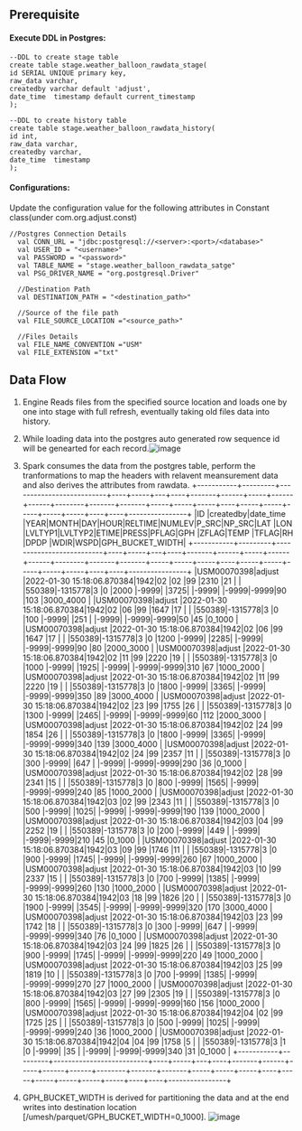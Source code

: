## Prerequisite
#### Execute DDL in Postgres:
```
--DDL to create stage table
create table stage.weather_balloon_rawdata_stage(
id SERIAL UNIQUE primary key, 
raw_data varchar,
createdby varchar default 'adjust',
date_time  timestamp default current_timestamp
);

--DDL to create history table
create table stage.weather_balloon_rawdata_history(
id int, 
raw_data varchar,
createdby varchar,
date_time  timestamp
);
```

#### Configurations:
Update the configuration value for the following attributes in Constant class(under com.org.adjust.const)
```
//Postgres Connection Details
  val CONN_URL = "jdbc:postgresql://<server>:<port>/<database>"
  val USER_ID = "<username>"
  val PASSWORD = "<password>"
  val TABLE_NAME = "stage.weather_balloon_rawdata_satge"
  val PSG_DRIVER_NAME = "org.postgresql.Driver"

  //Destination Path
  val DESTINATION_PATH = "<destination_path>"

  //Source of the file path
  val FILE_SOURCE_LOCATION ="<source_path>"

  //Files Details
  val FILE_NAME_CONVENTION ="USM"
  val FILE_EXTENSION ="txt"
```

## Data Flow

1. Engine Reads files from the specified source location and loads one by one into stage with full refresh, eventually taking old files data into history. 
2. While loading data into the postgres auto generated row sequence id will be genearted for each record.![image](https://user-images.githubusercontent.com/36407457/151717121-5bec70b7-24d2-41a8-93ea-3856aca8d32b.png)
3. Spark consumes the data from the postgres table, perform the tranformations to map the headers with relavent meansurement data and also derives the attributes from rawdata.
+-----------+---------+--------------------------+----+-----+---+----+-------+------+-----+------+------+--------+-------+-------+-----+-----+-----+----+-----+-----+-----+-----+-----+----+----+----------------+
|ID         |createdby|date_time                 |YEAR|MONTH|DAY|HOUR|RELTIME|NUMLEV|P_SRC|NP_SRC|LAT   |LON     |LVLTYP1|LVLTYP2|ETIME|PRESS|PFLAG|GPH |ZFLAG|TEMP |TFLAG|RH   |DPDP |WDIR|WSPD|GPH_BUCKET_WIDTH|
+-----------+---------+--------------------------+----+-----+---+----+-------+------+-----+------+------+--------+-------+-------+-----+-----+-----+----+-----+-----+-----+-----+-----+----+----+----------------+
|USM00070398|adjust   |2022-01-30 15:18:06.870384|1942|02   |02 |99  |2310   |21    |     |      |550389|-1315778|3      |0      |2000 |-9999|     |3725|     |-9999|     |-9999|-9999|90  |103 |3000_4000       |
|USM00070398|adjust   |2022-01-30 15:18:06.870384|1942|02   |06 |99  |1647   |17    |     |      |550389|-1315778|3      |0      |100  |-9999|     |251 |     |-9999|     |-9999|-9999|50  |45  |0_1000          |
|USM00070398|adjust   |2022-01-30 15:18:06.870384|1942|02   |06 |99  |1647   |17    |     |      |550389|-1315778|3      |0      |1200 |-9999|     |2285|     |-9999|     |-9999|-9999|90  |80  |2000_3000       |
|USM00070398|adjust   |2022-01-30 15:18:06.870384|1942|02   |11 |99  |2220   |19    |     |      |550389|-1315778|3      |0      |1000 |-9999|     |1925|     |-9999|     |-9999|-9999|310 |67  |1000_2000       |
|USM00070398|adjust   |2022-01-30 15:18:06.870384|1942|02   |11 |99  |2220   |19    |     |      |550389|-1315778|3      |0      |1800 |-9999|     |3365|     |-9999|     |-9999|-9999|350 |89  |3000_4000       |
|USM00070398|adjust   |2022-01-30 15:18:06.870384|1942|02   |23 |99  |1755   |26    |     |      |550389|-1315778|3      |0      |1300 |-9999|     |2465|     |-9999|     |-9999|-9999|60  |112 |2000_3000       |
|USM00070398|adjust   |2022-01-30 15:18:06.870384|1942|02   |24 |99  |1854   |26    |     |      |550389|-1315778|3      |0      |1800 |-9999|     |3365|     |-9999|     |-9999|-9999|340 |139 |3000_4000       |
|USM00070398|adjust   |2022-01-30 15:18:06.870384|1942|02   |24 |99  |2357   |11    |     |      |550389|-1315778|3      |0      |300  |-9999|     |647 |     |-9999|     |-9999|-9999|290 |36  |0_1000          |
|USM00070398|adjust   |2022-01-30 15:18:06.870384|1942|02   |28 |99  |2341   |15    |     |      |550389|-1315778|3      |0      |800  |-9999|     |1565|     |-9999|     |-9999|-9999|240 |85  |1000_2000       |
|USM00070398|adjust   |2022-01-30 15:18:06.870384|1942|03   |02 |99  |2343   |11    |     |      |550389|-1315778|3      |0      |500  |-9999|     |1025|     |-9999|     |-9999|-9999|190 |139 |1000_2000       |
|USM00070398|adjust   |2022-01-30 15:18:06.870384|1942|03   |04 |99  |2252   |19    |     |      |550389|-1315778|3      |0      |200  |-9999|     |449 |     |-9999|     |-9999|-9999|210 |45  |0_1000          |
|USM00070398|adjust   |2022-01-30 15:18:06.870384|1942|03   |09 |99  |1746   |11    |     |      |550389|-1315778|3      |0      |900  |-9999|     |1745|     |-9999|     |-9999|-9999|260 |67  |1000_2000       |
|USM00070398|adjust   |2022-01-30 15:18:06.870384|1942|03   |10 |99  |2337   |15    |     |      |550389|-1315778|3      |0      |700  |-9999|     |1385|     |-9999|     |-9999|-9999|260 |130 |1000_2000       |
|USM00070398|adjust   |2022-01-30 15:18:06.870384|1942|03   |18 |99  |1826   |20    |     |      |550389|-1315778|3      |0      |1900 |-9999|     |3545|     |-9999|     |-9999|-9999|320 |170 |3000_4000       |
|USM00070398|adjust   |2022-01-30 15:18:06.870384|1942|03   |23 |99  |1742   |18    |     |      |550389|-1315778|3      |0      |300  |-9999|     |647 |     |-9999|     |-9999|-9999|340 |76  |0_1000          |
|USM00070398|adjust   |2022-01-30 15:18:06.870384|1942|03   |24 |99  |1825   |26    |     |      |550389|-1315778|3      |0      |900  |-9999|     |1745|     |-9999|     |-9999|-9999|220 |49  |1000_2000       |
|USM00070398|adjust   |2022-01-30 15:18:06.870384|1942|03   |25 |99  |1819   |10    |     |      |550389|-1315778|3      |0      |700  |-9999|     |1385|     |-9999|     |-9999|-9999|270 |27  |1000_2000       |
|USM00070398|adjust   |2022-01-30 15:18:06.870384|1942|03   |27 |99  |2305   |19    |     |      |550389|-1315778|3      |0      |800  |-9999|     |1565|     |-9999|     |-9999|-9999|160 |156 |1000_2000       |
|USM00070398|adjust   |2022-01-30 15:18:06.870384|1942|04   |02 |99  |1725   |25    |     |      |550389|-1315778|3      |0      |500  |-9999|     |1025|     |-9999|     |-9999|-9999|240 |36  |1000_2000       |
|USM00070398|adjust   |2022-01-30 15:18:06.870384|1942|04   |04 |99  |1758   |5     |     |      |550389|-1315778|3      |1      |0    |-9999|     |35  |     |-9999|     |-9999|-9999|340 |31  |0_1000          |
+-----------+---------+--------------------------+----+-----+---+----+-------+------+-----+------+------+--------+-------+-------+-----+-----+-----+----+-----+-----+-----+-----+-----+----+----+----------------+

4. GPH_BUCKET_WIDTH is derived for partitioning the data and at the end writes into destination location [/umesh/parquet/GPH_BUCKET_WIDTH=0_1000].
![image](https://user-images.githubusercontent.com/36407457/151718401-a5b280aa-f8b2-4b9c-9b0a-979c4e2443e8.png)



